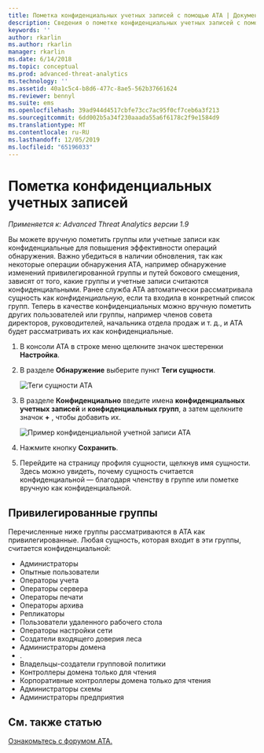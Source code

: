 ```yaml
---
title: Пометка конфиденциальных учетных записей с помощью ATA | Документация Майкрософт
description: Сведения о пометке конфиденциальных учетных записей с помощью Advanced Threat Analytics (ATA)
keywords: ''
author: rkarlin
ms.author: rkarlin
manager: rkarlin
ms.date: 6/14/2018
ms.topic: conceptual
ms.prod: advanced-threat-analytics
ms.technology: ''
ms.assetid: 40a1c5c4-b8d6-477c-8ae5-562b37661624
ms.reviewer: bennyl
ms.suite: ems
ms.openlocfilehash: 39ad944d4517cbfe73cc7ac95f0cf7ceb6a3f213
ms.sourcegitcommit: 6dd002b5a34f230aaada55a6f6178c2f9e1584d9
ms.translationtype: MT
ms.contentlocale: ru-RU
ms.lasthandoff: 12/05/2019
ms.locfileid: "65196033"
---
```

# <a name="tag-sensitive-accounts"></a>Пометка конфиденциальных учетных записей


*Применяется к: Advanced Threat Analytics версии 1.9*

Вы можете вручную пометить группы или учетные записи как конфиденциальные для повышения эффективности операций обнаружения. Важно убедиться в наличии обновления, так как некоторые операции обнаружения ATA, например обнаружение изменений привилегированной группы и путей бокового смещения, зависят от того, какие группы и учетные записи считаются конфиденциальными. Ранее служба ATA автоматически рассматривала сущность как *конфиденциальную*, если та входила в конкретный список групп. Теперь в качестве конфиденциальных можно вручную пометить других пользователей или группы, например членов совета директоров, руководителей, начальника отдела продаж и т. д., и ATA будет рассматривать их как конфиденциальные.

1.  В консоли ATA в строке меню щелкните значок шестеренки **Настройка**.

2.  В разделе **Обнаружение** выберите пункт **Теги сущности**.

    ![Теги сущности ATA](media/entity-tags.png)

3.  В разделе **Конфиденциально** введите имена **конфиденциальных учетных записей** и **конфиденциальных групп**, а затем щелкните значок **+** , чтобы добавить их.

    ![Пример конфиденциальной учетной записи ATA](media/sensitive-account-sample.png)

4. Нажмите кнопку **Сохранить**.

5. Перейдите на страницу профиля сущности, щелкнув имя сущности. Здесь можно увидеть, почему сущность считается конфиденциальной — благодаря членству в группе или пометке вручную как конфиденциальной.


## <a name="sensitive-groups"></a>Привилегированные группы

Перечисленные ниже группы рассматриваются в ATA как привилегированные. Любая сущность, которая входит в эти группы, считается конфиденциальной:

-   Администраторы
-   Опытные пользователи
-   Операторы учета
-   Операторы сервера
-   Операторы печати
-   Операторы архива
-   Репликаторы
-   Пользователи удаленного рабочего стола 
-   Операторы настройки сети 
-   Создатели входящего доверия леса
-   Администраторы домена
-   .
-   Владельцы-создатели групповой политики 
-   Контроллеры домена только для чтения 
-   Корпоративные контроллеры домена только для чтения 
-   Администраторы схемы 
-   Администраторы предприятия
     
## <a name="see-also"></a>См. также статью
[Ознакомьтесь с форумом ATA.](https://social.technet.microsoft.com/Forums/security/home?forum=mata)

